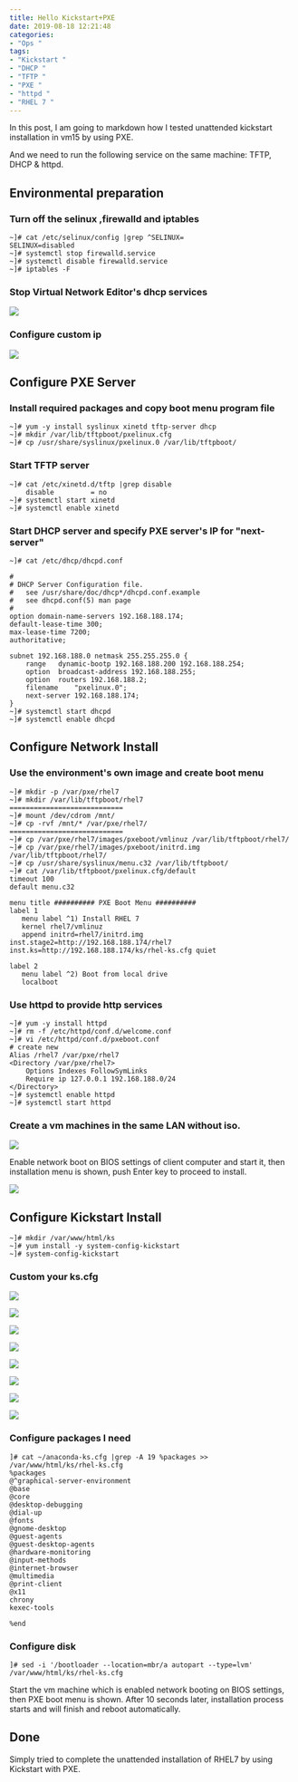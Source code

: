 ```yaml
---
title: Hello Kickstart+PXE
date: 2019-08-18 12:21:48
categories:
- "Ops "
tags:
- "Kickstart "
- "DHCP "
- "TFTP "
- "PXE "
- "httpd "
- "RHEL 7 "
---
```


In this post, I am going to markdown how I tested unattended kickstart installation in vm15 by using PXE.

And we need to run the following service on the same machine: TFTP, DHCP & httpd.

## Environmental preparation

### Turn off the selinux ,firewalld and iptables

``` nohighlight
~]# cat /etc/selinux/config |grep ^SELINUX=
SELINUX=disabled
~]# systemctl stop firewalld.service
~]# systemctl disable firewalld.service
~]# iptables -F
```

### Stop Virtual Network Editor's dhcp services

![](https://i.loli.net/2019/08/26/buNconEfrlS68J3.jpg)

### Configure custom ip

![](https://i.loli.net/2019/08/18/AkWE7qphu9iFcSI.png)

## Configure PXE Server

### Install required packages and copy boot menu program file

```nohighlight
~]# yum -y install syslinux xinetd tftp-server dhcp
~]# mkdir /var/lib/tftpboot/pxelinux.cfg 
~]# cp /usr/share/syslinux/pxelinux.0 /var/lib/tftpboot/ 
```

### Start TFTP server

``` nohighlight
~]# cat /etc/xinetd.d/tftp |grep disable
	disable			= no
~]# systemctl start xinetd 
~]# systemctl enable xinetd
```

### Start DHCP server and specify PXE server's IP for "next-server"

```nohighlight
~]# cat /etc/dhcp/dhcpd.conf 

#
# DHCP Server Configuration file.
#   see /usr/share/doc/dhcp*/dhcpd.conf.example
#   see dhcpd.conf(5) man page
#
option domain-name-servers 192.168.188.174;
default-lease-time 300;
max-lease-time 7200;
authoritative;

subnet 192.168.188.0 netmask 255.255.255.0 {
    range	dynamic-bootp 192.168.188.200 192.168.188.254;
    option	broadcast-address 192.168.188.255;
    option	routers 192.168.188.2;
    filename	"pxelinux.0";
    next-server	192.168.188.174;
}
~]# systemctl start dhcpd 
~]# systemctl enable dhcpd 
```

## Configure Network Install 

### Use the environment's own image and create boot menu

``` nohighlight
~]# mkdir -p /var/pxe/rhel7 
~]# mkdir /var/lib/tftpboot/rhel7
============================
~]# mount /dev/cdrom /mnt/
~]# cp -rvf /mnt/* /var/pxe/rhel7/
============================
~]# cp /var/pxe/rhel7/images/pxeboot/vmlinuz /var/lib/tftpboot/rhel7/
~]# cp /var/pxe/rhel7/images/pxeboot/initrd.img /var/lib/tftpboot/rhel7/
~]# cp /usr/share/syslinux/menu.c32 /var/lib/tftpboot/
~]# cat /var/lib/tftpboot/pxelinux.cfg/default
timeout 100
default menu.c32

menu title ########## PXE Boot Menu ##########
label 1
   menu label ^1) Install RHEL 7
   kernel rhel7/vmlinuz
   append initrd=rhel7/initrd.img inst.stage2=http://192.168.188.174/rhel7 inst.ks=http://192.168.188.174/ks/rhel-ks.cfg quiet

label 2
   menu label ^2) Boot from local drive
   localboot
```

### Use httpd to provide http services

``` nohighlight
~]# yum -y install httpd
~]# rm -f /etc/httpd/conf.d/welcome.conf
~]# vi /etc/httpd/conf.d/pxeboot.conf
# create new
Alias /rhel7 /var/pxe/rhel7
<Directory /var/pxe/rhel7>
    Options Indexes FollowSymLinks
    Require ip 127.0.0.1 192.168.188.0/24
</Directory>
~]# systemctl enable httpd 
~]# systemctl start httpd 
```

### Create a  vm machines in the same LAN without iso.

![](https://i.loli.net/2019/08/19/w8lkvhm1aFeg5ur.jpg)

Enable network boot on BIOS settings of client computer and start it, then installation menu is shown, push Enter key to proceed to install.

![](https://i.loli.net/2019/08/18/3a6yE5s4xNDMZCX.png)

## Configure Kickstart Install

```nohighlight
~]# mkdir /var/www/html/ks 
~]# yum install -y system-config-kickstart
~]# system-config-kickstart
```

### Custom your ks.cfg

![](https://i.loli.net/2019/08/18/NiJG2l7BSgHyvWe.png)

![](https://i.loli.net/2019/08/18/Ukyx7uJDowYIAVQ.png)

![](https://i.loli.net/2019/08/18/K1WNP4OGlFILhCS.png)

![](https://i.loli.net/2019/08/18/GFX76hIsiwB9AzO.png)

![](https://i.loli.net/2019/08/18/VcaJwYrvNjkhDOF.png)

![](https://i.loli.net/2019/08/18/8y5D3huAg2siJ6L.png)

![](https://i.loli.net/2019/08/20/YzJ91PCfjvQFKs2.jpg)

![](https://i.loli.net/2019/08/18/2wWiAxO8HvVClK6.png)

### Configure packages I need

```nohighlight
]# cat ~/anaconda-ks.cfg |grep -A 19 %packages >> /var/www/html/ks/rhel-ks.cfg
%packages
@^graphical-server-environment
@base
@core
@desktop-debugging
@dial-up
@fonts
@gnome-desktop
@guest-agents
@guest-desktop-agents
@hardware-monitoring
@input-methods
@internet-browser
@multimedia
@print-client
@x11
chrony
kexec-tools

%end
```

### Configure disk 

``` nohighlight
]# sed -i '/bootloader --location=mbr/a autopart --type=lvm' /var/www/html/ks/rhel-ks.cfg
```

Start the vm machine which is enabled network booting on BIOS settings, then PXE boot menu is shown. After 10 seconds later, installation process starts and will finish and reboot automatically.

## Done

Simply tried to complete the unattended installation of RHEL7 by using Kickstart with PXE.

